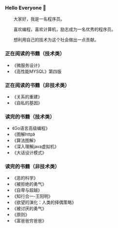 ### Hello Everyone 👋

<p>&emsp;&emsp;大家好，我是一名程序员。</p>
<p>&emsp;&emsp;喜欢编程，喜欢计算机，励志成为一名优秀的程序员。</p>
<p>&emsp;&emsp;想利用自己的技术为这个社会做出一点贡献。</p>

### 正在阅读的书籍（技术类）
- 《微服务设计》
- 《高性能MYSQL》第四版

### 正在阅读的书籍（非技术类）
- 《关系的重建》
- 《自私的基因》

### 读完的书籍（技术类）
- 《Go语言高级编程》
- 《图解http》
- 《算法图解》
- 《深入理解java虚拟机》
- 《大话设计模式》

### 读完的书籍（非技术类）
- 《恶的科学》
- 《被拒绝的勇气》
- 《自卑与超越》
- 《知行合一-王阳明》
- 《欲望的演化：人类的择偶策略》
- 《被讨厌的勇气》
- 《原则》
- 《富爸爸穷爸爸》


<!--
**goodboy-y/goodboy-y** is a ✨ _special_ ✨ repository because its `README.md` (this file) appears on your GitHub profile.

Here are some ideas to get you started:

- 🔭 I’m currently working on ...
- 🌱 I’m currently learning ...
- 👯 I’m looking to collaborate on ...
- 🤔 I’m looking for help with ...
- 💬 Ask me about ...
- 📫 How to reach me: ...
- 😄 Pronouns: ...
- ⚡ Fun fact: ...
-->
